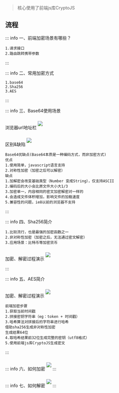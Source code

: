 <c-title title="前端加密安全" />

> 核心使用了前端js库CryptoJS

## 流程

::: info 一、前端加密场景有哪些？
```
1.请求接口
2.路由跳转携带参数
```
:::

::: info 二、常用加密方式
```
1.base64
2.Sha256
3.AES
```
:::

::: info 三、Base64使用场景

浏览器url地址栏
<img src="http://www.jwblog.cn/images/pc/code/share/encryptionShare001.png" class="show-img" />

区别&缺陷
<img src="http://www.jwblog.cn/images/pc/code/share/encryptionShare002.png" class="show-img" />

```
Base64优缺点(Base64本质是一种编码方式，而非加密方式)
优点
1.使用简单，javascript语言支持
2.对称性加密（加密之后可以解密）
缺点
1.加解密会改变基础类型（Number 变成String），仅支持ASCII
2.编码后的大小会比原文件大小大1/3
3.加密单一，内容相同的密文加密解密对一样的
4.会造成文件体积增加，影响文件的加载速度
5.兼容性的问题，ie8以前的浏览器不支持
```
:::

::: info 四、Sha256简介

```
1.比较流行，也是最强的加密函数之一
2.非对称性加密（加密之后，无法通过密文解密）
3.应用场景：比特币等加密货币
```

加密、解密过程演示
<img src="http://www.jwblog.cn/images/pc/code/share/encryptionShare003.png" class="show-img" />


:::

::: info 五、AES简介

加密、解密过程演示
<img src="http://www.jwblog.cn/images/pc/code/share/encryptionShare004.png" class="show-img" />

```
前端加密步骤
1.获取当前时间戳
2.拼接密钥字符串（eg：token + 时间戳）
3.哈希算法对拼接后的字符串进行哈希
借助sha256生成非对称性加密
生成结果64位
4.取哈希结果前32位生成完整的密钥（utf8格式）
5.使用前端js库CryptoJS生成密文
```

:::

::: info 六、如何加密
<img src="http://www.jwblog.cn/images/pc/code/share/encryptionShare006.png" class="show-img" />
:::

::: info 七、如何解密
<img src="http://www.jwblog.cn/images/pc/code/share/encryptionShare007.png" class="show-img" />
:::

<style lang="scss" scoped>
.show-img {
    margin: 10px 0;
}
</style>